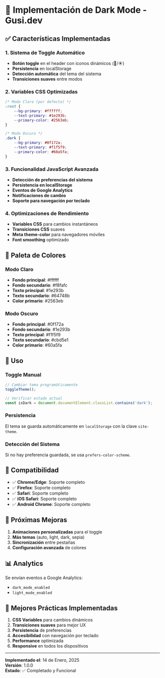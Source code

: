# 🌙 Implementación de Dark Mode - Gusi.dev

## ✅ Características Implementadas

### **1. Sistema de Toggle Automático**
- **Botón toggle** en el header con iconos dinámicos (🌙/☀️)
- **Persistencia** en localStorage
- **Detección automática** del tema del sistema
- **Transiciones suaves** entre modos

### **2. Variables CSS Optimizadas**
```css
/* Modo Claro (por defecto) */
:root {
    --bg-primary: #ffffff;
    --text-primary: #1e293b;
    --primary-color: #2563eb;
}

/* Modo Oscuro */
.dark {
    --bg-primary: #0f172a;
    --text-primary: #f1f5f9;
    --primary-color: #60a5fa;
}
```

### **3. Funcionalidad JavaScript Avanzada**
- **Detección de preferencias del sistema**
- **Persistencia en localStorage**
- **Eventos de Google Analytics**
- **Notificaciones de cambio**
- **Soporte para navegación por teclado**

### **4. Optimizaciones de Rendimiento**
- **Variables CSS** para cambios instantáneos
- **Transiciones CSS** suaves
- **Meta theme-color** para navegadores móviles
- **Font smoothing** optimizado

## 🎨 Paleta de Colores

### **Modo Claro**
- **Fondo principal**: #ffffff
- **Fondo secundario**: #f8fafc
- **Texto principal**: #1e293b
- **Texto secundario**: #64748b
- **Color primario**: #2563eb

### **Modo Oscuro**
- **Fondo principal**: #0f172a
- **Fondo secundario**: #1e293b
- **Texto principal**: #f1f5f9
- **Texto secundario**: #cbd5e1
- **Color primario**: #60a5fa

## 🔧 Uso

### **Toggle Manual**
```javascript
// Cambiar tema programáticamente
toggleTheme();

// Verificar estado actual
const isDark = document.documentElement.classList.contains('dark');
```

### **Persistencia**
El tema se guarda automáticamente en `localStorage` con la clave `site-theme`.

### **Detección del Sistema**
Si no hay preferencia guardada, se usa `prefers-color-scheme`.

## 📱 Compatibilidad

- ✅ **Chrome/Edge**: Soporte completo
- ✅ **Firefox**: Soporte completo
- ✅ **Safari**: Soporte completo
- ✅ **iOS Safari**: Soporte completo
- ✅ **Android Chrome**: Soporte completo

## 🚀 Próximas Mejoras

1. **Animaciones personalizadas** para el toggle
2. **Más temas** (auto, light, dark, sepia)
3. **Sincronización** entre pestañas
4. **Configuración avanzada** de colores

## 📊 Analytics

Se envían eventos a Google Analytics:
- `dark_mode_enabled`
- `light_mode_enabled`

## 🎯 Mejores Prácticas Implementadas

1. **CSS Variables** para cambios dinámicos
2. **Transiciones suaves** para mejor UX
3. **Persistencia** de preferencias
4. **Accesibilidad** con navegación por teclado
5. **Performance** optimizada
6. **Responsive** en todos los dispositivos

---

**Implementado el**: 14 de Enero, 2025  
**Versión**: 1.0.0  
**Estado**: ✅ Completado y Funcional
